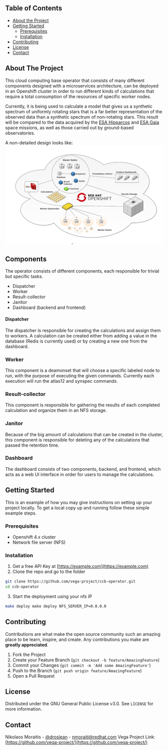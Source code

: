 <!-- TABLE OF CONTENTS -->
## Table of Contents

* [About the Project](#about-the-project)
* [Getting Started](#getting-started)
  * [Prerequisites](#prerequisites)
  * [Installation](#installation)
* [Contributing](#contributing)
* [License](#license)
* [Contact](#contact)

<!-- ABOUT THE PROJECT -->
## About The Project

This cloud computing base operator that consists of many different components designed with a microservices architecture,  can be deployed in an Openshift cluster in order to run different kinds of calculations that require a total consumption of the resources of specific worker nodes.  

Currently, it is being used to calculate a model that gives us a synthetic spectrum of uniformly rotating stars that is a far better representation of the observed data than a synthetic spectrum of non-rotating stars.  This result will be compared to the data acquired by the [ESA Hipparcos](http://www.esa.int/Our_Activities/Space_Science/Hipparcos_overview) and [ESA Gaia](http://sci.esa.int/gaia/) space missions, as well as those carried out by ground-based observatories.

A non-detailed design looks like:
![design](https://github.com/vega-project/ccb-operator/blob/master/img/openshift-based-HPC-design.png?raw=true)

<!-- COMPONENTS -->
## Components

The operator consists of different components, each responsible for trivial but specific tasks. 
* Dispatcher
* Worker
* Result-collector
* Janitor
* Dashboard (backend and frontend)

#### Dispatcher
The dispatcher is responsible for creating the calculations and assign them to workers. A calculation can be created either from adding a value in the database (Redis is currently used) or by creating a new one from the dashboard.

### Worker
This component is a deamonset that will choose a specific labeled node to run, with the purpose of executing the given commands. Currently each execution will run the atlas12 and synspec commands.

### Result-collector
This component is responsible for gathering the results of each completed calculation and organize them in an NFS storage.

### Janitor
Because of the big amount of calculations that can be created in the cluster, this component is responsible for deleting any of the calculations that passed the retention time.

### Dashboard
The dashboard consists of two components, backend, and frontend, which acts as a web UI interface in order for users to manage the calculations.

<!-- GETTING STARTED -->
## Getting Started

This is an example of how you may give instructions on setting up your project locally.
To get a local copy up and running follow these simple example steps.

### Prerequisites
* Openshift 4.x cluster
* Network file server (NFS) 

### Installation
1. Get a free API Key at [https://example.com](https://example.com)
2. Clone the repo and go to the folder
```sh
git clone https://github.com/vega-project/ccb-operator.git
cd ccb-operator
```
3. Start the deployment using your nfs IP
```sh
make deploy make deploy NFS_SERVER_IP=0.0.0.0
```

<!-- CONTRIBUTING -->
## Contributing

Contributions are what make the open source community such an amazing place to be learn, inspire, and create. Any contributions you make are **greatly appreciated**.

1. Fork the Project
2. Create your Feature Branch (`git checkout -b feature/AmazingFeature`)
3. Commit your Changes (`git commit -m 'Add some AmazingFeature'`)
4. Push to the Branch (`git push origin feature/AmazingFeature`)
5. Open a Pull Request

<!-- LICENSE -->
## License

Distributed under the GNU General Public License v3.0. See `LICENSE` for more information.

<!-- CONTACT -->
## Contact

Nikolaos Moraitis - [@droslean](https://github.com/droslean/) - nmoraiti@redhat.com
Vega Project Link: [https://github.com/vega-project/](https://github.com/vega-project/)
